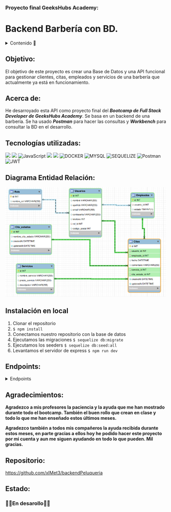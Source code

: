 ### Proyecto final GeeksHubs Academy:
# Backend Barbería con BD.
<details>
  <summary>Contenido 📝</summary>
  <ol>
    <li><a href="#finalidad">Objetivo</a></li>
    <li><a href="#acerca-de">Acerca de</a></li>
    <li><a href="#tecnologías-utilizadas">Tecnologías utilizadas</a></li>
    <li><a href="#diagrama-er">Diagrama Entidad Relación</a></li>
    <li><a href="#instalación-en-local">Instalación en local</a></li>
    <li><a href="#agradecimientos">Agradecimientos</a></li>
    <li><a href="#endpoints">Endpoints</a></li>
    <li><a href="#repositorio">Contacto</a></li>
    <li><a href="#estado">Estado</a></li>
  </ol>
</details>

## Objetivo:
El objetivo de este proyecto es crear una Base de Datos y una API funcional para gestionar clientes, citas, empleados y servicios de una barbería que actualmente ya está en funcionamiento.

## Acerca de:
He desarroyado esta API como proyecto final del ***Bootcamp de Full Stack Developer de GeeksHubs Academy***. Se basa en un backend de una barbería. Se ha usado ***Postman*** para hacer las consultas y ***Workbench*** para consultar la BD en el desarrollo.

## Tecnologías utilizadas:
<img src="https://camo.githubusercontent.com/8286a45a106e1a3c07489f83a38159981d888518a740b59c807ffc1b7b1e2f7b/68747470733a2f2f696d672e736869656c64732e696f2f62616467652f657870726573732e6a732d2532333430346435392e7376673f7374796c653d666f722d7468652d6261646765266c6f676f3d65787072657373266c6f676f436f6c6f723d253233363144414642" data-canonical-src="https://img.shields.io/badge/express.js-%23404d59.svg?style=for-the-badge&amp;logo=express&amp;logoColor=%2361DAFB" style="max-width: 100%;"> <img src="https://camo.githubusercontent.com/a101467fe68ef07bba498b3e4a62a62e861ef0fe93302a1076b01ae7893af544/68747470733a2f2f696d672e736869656c64732e696f2f62616467652f6e6f64652e6a732d3032364530303f7374796c653d666f722d7468652d6261646765266c6f676f3d6e6f64652e6a73266c6f676f436f6c6f723d7768697465" data-canonical-src="https://img.shields.io/badge/node.js-026E00?style=for-the-badge&amp;logo=node.js&amp;logoColor=white" style="max-width: 100%;"> <img src="https://camo.githubusercontent.com/aeddc848275a1ffce386dc81c04541654ca07b2c43bbb8ad251085c962672aea/68747470733a2f2f696d672e736869656c64732e696f2f62616467652f6a6176617363726970742d2532333332333333302e7376673f7374796c653d666f722d7468652d6261646765266c6f676f3d6a617661736372697074266c6f676f436f6c6f723d253233463744463145" alt="JavaScript" data-canonical-src="https://img.shields.io/badge/javascript-%23323330.svg?style=for-the-badge&amp;logo=javascript&amp;logoColor=%23F7DF1E" style="max-width: 100%;"> <img src="https://user-images.githubusercontent.com/121863208/227808612-8d3f0fee-99d9-45d8-8274-6584c9ac0b38.svg" style="max-width: 100%;"> <img src="https://user-images.githubusercontent.com/121863208/227808620-cd6e5d5c-dd63-4a9d-b19d-0983807cae95.svg" style="max-width: 100%;"> <img src="https://camo.githubusercontent.com/b184cf7adbab9f5464e80c0f5dd32c85393f6248499a57d743e619f4214391c4/68747470733a2f2f696d672e736869656c64732e696f2f62616467652f646f636b65722d3234393645443f7374796c653d666f722d7468652d6261646765266c6f676f3d646f636b6572266c6f676f436f6c6f723d7768697465" alt="DOCKER" data-canonical-src="https://img.shields.io/badge/docker-2496ED?style=for-the-badge&amp;logo=docker&amp;logoColor=white" style="max-width: 100%;"> <img src="https://camo.githubusercontent.com/902ef9f04d190cba77c41b8dc217260698573f992a2d46bf37e75161912caadd/68747470733a2f2f696d672e736869656c64732e696f2f62616467652f6d7973716c2d3345364539333f7374796c653d666f722d7468652d6261646765266c6f676f3d6d7973716c266c6f676f436f6c6f723d7768697465" alt="MYSQL" data-canonical-src="https://img.shields.io/badge/mysql-3E6E93?style=for-the-badge&amp;logo=mysql&amp;logoColor=white" style="max-width: 100%;"> <img src="https://camo.githubusercontent.com/c0303b8bf28065067be013ecbfa1447392b6d328a38362de9beb6d14f810544f/68747470733a2f2f696d672e736869656c64732e696f2f62616467652f73657175656c697a652d3343373643333f7374796c653d666f722d7468652d6261646765266c6f676f3d73657175656c697a65266c6f676f436f6c6f723d7768697465" alt="SEQUELIZE" data-canonical-src="https://img.shields.io/badge/sequelize-3C76C3?style=for-the-badge&amp;logo=sequelize&amp;logoColor=white" style="max-width: 100%;"> <img src="https://camo.githubusercontent.com/3f0e26b0951bab845a1bb9a7198ecca0da272e462921b6edd85879f3673b6927/68747470733a2f2f696d672e736869656c64732e696f2f62616467652f506f73746d616e2d4646364333373f7374796c653d666f722d7468652d6261646765266c6f676f3d706f73746d616e266c6f676f436f6c6f723d7768697465" alt="Postman" data-canonical-src="https://img.shields.io/badge/Postman-FF6C37?style=for-the-badge&amp;logo=postman&amp;logoColor=white" style="max-width: 100%;"> <img src="https://camo.githubusercontent.com/4590c0af4aeb1b75233885f86e80c1da8cb2afd401173a40e41370f5cad5db20/68747470733a2f2f696d672e736869656c64732e696f2f62616467652f4a57542d626c61636b3f7374796c653d666f722d7468652d6261646765266c6f676f3d4a534f4e253230776562253230746f6b656e73" alt="JWT" data-canonical-src="https://img.shields.io/badge/JWT-black?style=for-the-badge&amp;logo=JSON%20web%20tokens" style="max-width: 100%;">

## Diagrama Entidad Relación:
![diagrama](./readmeImg/diagramaEntidadRelacionWorkbench.png)

## Instalación en local
1. Clonar el repositorio
2. ` $ npm install `
3. Conectamos nuestro repositorio con la base de datos
4. Ejecutamos las migraciones
` $ sequelize db:migrate `
5. Ejecutamos los seeders
` $ sequelize db:seed:all `
6. Levantamos el servidor de express
` $ npm run dev `

## <summary>Endpoints:</summary>

<details>
<summary>Endpoints</summary>

- **Auth**
    - **Register:**
    **/auth/registro**
    {
    "nombre": "Roberto",
    "apellido": "Delgado",
    "email": "roberto@mail.com",
    "telefono": "722653007",
    "codigo_postal": 46900,
    "contraseña": "admin123"
    }
    - **Login:**
    **/auth/login**

        {
    "email": "roberto@mail.com",
    "contraseña": "admin123"
    }

    - **Token** 
Copias el token de aquí:
![token](/readmeImg/token.png)
Y lo pegas aquí:
![bearer-token](/readmeImg/bearerToken.png)

- **Usuario(como usuario)**
    - **Ver mi perfil de usuario:**    
    **/usuario/perfilUsuario**
    {}
    -----------------------------
    - **Modificar mi perfil de usuario:**
    **/usuario/modificarPerfil**

    {
    "nombre": "Roberto",
    "apellido": "Delgado",
    "email": "roberto@mail.com",
    "telefono": "722653007",
    "codigo_postal": 46900,
    "contraseña": "admin123"
    }
    - **Solicitar una cita:**
    **/cita/solicitarCita**

    {
    "empleado_id": 1,
    "fecha": "2023-08-09T16:30:00",
    "servicio_id": 11,
    "comentario": "Quiero tintarme la barba"
    }
    - **Ver mis citas:**
    **/cita/misCitas**
    {}
    - **Cancelar una cita por id:**
    **/cita/cancelarCita/1 <=(ID)**
    {}

- **Empleado(como empleado)**
    - **Ver todas las citas pendientes**
    **/empleado/todasLasCitas**
    {}
    - **Modificar citas por id:**
    **/empleado/modificarCita/4 <= (ID)**
    - {
    "empleado_id": 1,
    "fecha": "2023-08-10T17:30:00",
    "servicio_id": 9,
    "comentario": "Quiero decolorarme el pelo color platino"
    }
    - **Cancelar citas por id:**
    **/empleado/cancelarCita/4 <=(ID)**
    {}

    - **Filtrar citas por nombre usuario**
    **/empleado/citasPorUsuario/Roberto <=(Nombre Usuario)**
    {}

- **Admin(como admin)**
    - **Ver todos los usuarios:**
    **/admin/todosLosUsuarios**
    {}
    - **Eliminar usuarios por id:**
    **/eliminarUsuario/5 <=(ID)**
    {}

- ***Se van a agregar mas endpoints, pero primero voy a hacer el minimo producto viable y ya se iran añadiendo muchos mas.***
</details>

## Agradecimientos:
**Agradezco a mis profesores la paciencia y la ayuda que me han mostrado durante todo el bootcamp. También el buen rollo que crean en clase y todo lo que me han enseñado estos últimos meses.**

**Agradezco también a todos mis compañeros la ayuda recibida durante estos meses, en parte gracias a ellos hoy he podido hacer este proyecto por mi cuenta y aun me siguen ayudando en todo lo que pueden. Mil gracias.**

## Repositorio:
https://github.com/xIMet3/backendPeluqueria

## Estado:
### 🚧🚧En desarollo🚧🚧

